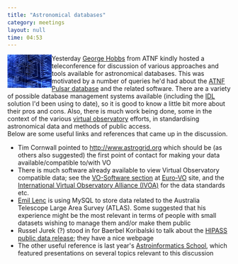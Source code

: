 ```yaml
---
title: "Astronomical databases"
category: meetings
layout: null
time: 04:53
---
```

<!-- header generated from blosxom format post; make_header.pl 23.1.2022 -->
<p>
  <!-- Thursday, April 08, 2010 12:53PM-->
      <img src="images/3d background - database structure.jpg" width="100" align="left">Yesterday
<a href="http://www.atnf.csiro.au/people/George.Hobbs/">George Hobbs</a> from ATNF
kindly hosted a teleconference for discussion of various approaches and tools
available for astronomical databases. This was motivated by a number of queries
he'd had about the
<a href="http://www.atnf.csiro.au/research/pulsar/psrcat">ATNF Pulsar database</a>
and the related software. There are a variety of possible database management
systems available (including the
<a href="http://idlastro.gsfc.nasa.gov/contents.html#C3">IDL</a> solution I'd been
using to date), so it is good to know a little bit more about their pros and
cons. Also, there is much work being done, some in the context of the various
<a href="http://en.wikipedia.org/wiki/Virtual_Observatory">virtual
observatory</a> efforts, in standardising astronomical data and methods of
public access.  <br clear="left">
Below are some useful links and references that came up in the discussion.
<ul>
<li>Tim Cornwall pointed to <a href="http://www.astrogrid.org">http://www.astrogrid.org</a> which should be (as others also suggested) the first point of contact for making your data available/compatible to/with VO
<li>There is much software already available to view Virtual Observatory compatible data; see the <a href="http://www.euro-vo.org/pub/fc/software.html">VO-Software section</a> at <a href="http://www.euro-vo.org">Euro-VO</a> site, and the <a href="http://ivoa.net">International Virtual Observatory Alliance (IVOA)</a> for the data standards etc. 
<li><a href="http://www.atnf.csiro.au/people/Emil.Lenc/ATNF_Homepage/Home.html">Emil Lenc</a> is using MySQL to store data related to the Australia Telescope Large Area Survey (ATLAS).  Some suggested that his experience might be the most relevant in terms of people with small datasets wishing to manage them and/or make them public
<li>Russel Jurek (?) stood in for Baerbel Koribalski to talk about the <a href="http://www.atnf.csiro.au/research/multibeam/release">HIPASS public data release</a>; they have a nice webpage 
<li>The other useful reference is last year's <a href="http://www.physics.usyd.edu.au/ioa/ausvoss">Astroinformatics School</a>,  which featured presentations on several topics relevant to this discussion
</ul>

